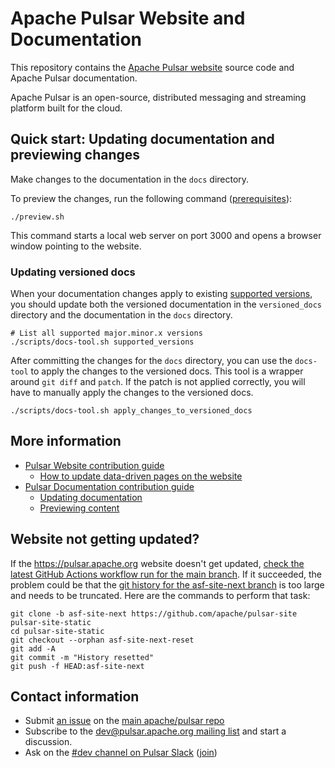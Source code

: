 # Apache Pulsar Website and Documentation

This repository contains the [Apache Pulsar website](https://pulsar.apache.org) source code and Apache Pulsar documentation.

Apache Pulsar is an open-source, distributed messaging and streaming platform built for the cloud.

## Quick start: Updating documentation and previewing changes

Make changes to the documentation in the `docs` directory.

To preview the changes, run the following command ([prerequisites](https://pulsar.apache.org/contribute/document-preview/#prerequisites)):

```shell
./preview.sh
```

This command starts a local web server on port 3000 and opens a browser window pointing to the website.

### Updating versioned docs

When your documentation changes apply to existing [supported versions](https://pulsar.apache.org/contribute/release-policy/#supported-versions), you should update both the versioned documentation in the `versioned_docs` directory and the documentation in the `docs` directory.

```shell
# List all supported major.minor.x versions
./scripts/docs-tool.sh supported_versions
```

After committing the changes for the `docs` directory, you can use the `docs-tool` to apply the changes to the versioned docs. This tool is a wrapper around `git diff` and `patch`. If the patch is not applied correctly, you will have to manually apply the changes to the versioned docs.

```shell
./scripts/docs-tool.sh apply_changes_to_versioned_docs
```

## More information

* [Pulsar Website contribution guide](https://pulsar.apache.org/contribute/site-intro/)
  * [How to update data-driven pages on the website](https://pulsar.apache.org/contribute/site-intro/#how-to-update-data-driven-pages)
* [Pulsar Documentation contribution guide](https://pulsar.apache.org/contribute/document-intro/)
  * [Updating documentation](https://pulsar.apache.org/contribute/document-contribution/)
  * [Previewing content](https://pulsar.apache.org/contribute/document-preview/)


## Website not getting updated?

If the https://pulsar.apache.org website doesn't get updated, [check the latest GitHub Actions workflow run for the main branch](https://github.com/apache/pulsar-site/actions/workflows/ci-build-site.yml?query=branch%3Amain). If it succeeded, the problem could be that the [git history for the asf-site-next branch](https://github.com/apache/pulsar-site/commits/asf-site-next/) is too large and needs to be truncated. Here are the commands to perform that task:

```shell
git clone -b asf-site-next https://github.com/apache/pulsar-site pulsar-site-static
cd pulsar-site-static
git checkout --orphan asf-site-next-reset
git add -A
git commit -m "History resetted"
git push -f HEAD:asf-site-next
```

## Contact information

* Submit [an issue](https://github.com/apache/pulsar/issues/new) on the [main apache/pulsar repo](http://github.com/apache/pulsar)
* Subscribe to the [dev@pulsar.apache.org mailing list](https://pulsar.apache.org/contact/#mailing-lists) and start a discussion.
* Ask on the [#dev channel on Pulsar Slack](https://apache-pulsar.slack.com/channels/dev) ([join](https://pulsar.apache.org/community#section-discussions))
